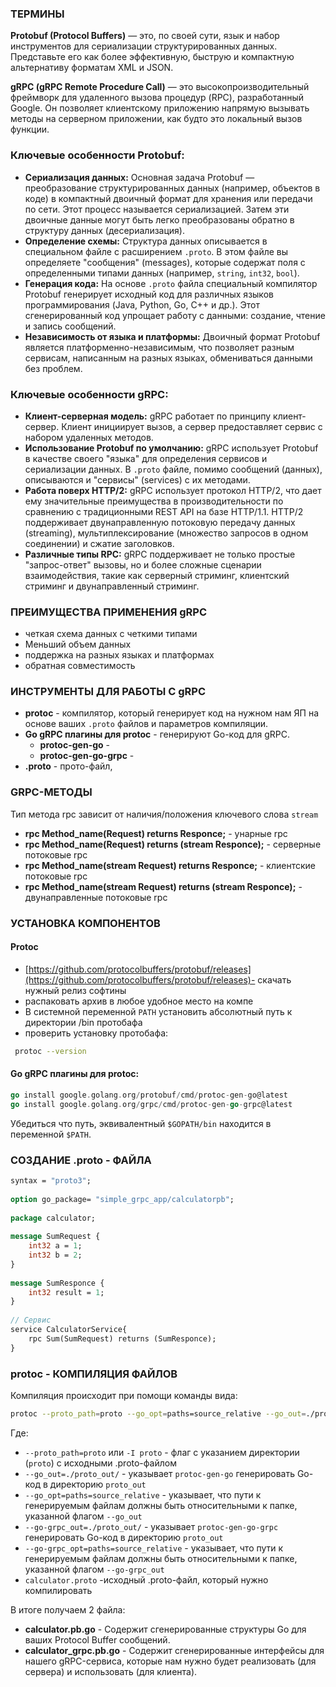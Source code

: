 
### ТЕРМИНЫ
**Protobuf (Protocol Buffers)** — это, по своей сути, язык и набор инструментов для сериализации структурированных данных. Представьте его как более эффективную, быструю и компактную альтернативу форматам XML и JSON.

**gRPC (gRPC Remote Procedure Call)** — это высокопроизводительный фреймворк для удаленного вызова процедур (RPC), разработанный Google. Он позволяет клиентскому приложению напрямую вызывать методы на серверном приложении, как будто это локальный вызов функции.

### Ключевые особенности Protobuf:

- **Сериализация данных:** Основная задача Protobuf — преобразование структурированных данных (например, объектов в коде) в компактный двоичный формат для хранения или передачи по сети. Этот процесс называется сериализацией. Затем эти двоичные данные могут быть легко преобразованы обратно в структуру данных (десериализация).
- **Определение схемы:** Структура данных описывается в специальном файле с расширением `.proto`. В этом файле вы определяете "сообщения" (messages), которые содержат поля с определенными типами данных (например, `string`, `int32`, `bool`).
- **Генерация кода:** На основе `.proto` файла специальный компилятор Protobuf генерирует исходный код для различных языков программирования (Java, Python, Go, C++ и др.). Этот сгенерированный код упрощает работу с данными: создание, чтение и запись сообщений.
- **Независимость от языка и платформы:** Двоичный формат Protobuf является платформенно-независимым, что позволяет разным сервисам, написанным на разных языках, обмениваться данными без проблем.

### Ключевые особенности gRPC:

- **Клиент-серверная модель:** gRPC работает по принципу клиент-сервер. Клиент инициирует вызов, а сервер предоставляет сервис с набором удаленных методов.
- **Использование Protobuf по умолчанию:** gRPC использует Protobuf в качестве своего "языка" для определения сервисов и сериализации данных. В `.proto` файле, помимо сообщений (данных), описываются и "сервисы" (services) с их методами.
- **Работа поверх HTTP/2:** gRPC использует протокол HTTP/2, что дает ему значительные преимущества в производительности по сравнению с традиционными REST API на базе HTTP/1.1. HTTP/2 поддерживает двунаправленную потоковую передачу данных (streaming), мультиплексирование (множество запросов в одном соединении) и сжатие заголовков.
- **Различные типы RPC:** gRPC поддерживает не только простые "запрос-ответ" вызовы, но и более сложные сценарии взаимодействия, такие как серверный стриминг, клиентский стриминг и двунаправленный стриминг.
### ПРЕИМУЩЕСТВА ПРИМЕНЕНИЯ gRPC
- четкая схема данных с четкими типами
- Меньший объем данных
-  поддержка на разных языках и платформах
- обратная совместимость

 
### ИНСТРУМЕНТЫ  ДЛЯ РАБОТЫ С gRPC
- **protoc** - компилятор, который генерирует код на нужном нам ЯП на основе ваших `.proto` файлов и параметров компиляции.
- **Go gRPC плагины для protoc** - генерируют Go-код для gRPC.
	- **protoc-gen-go** - 
	- **protoc-gen-go-grpc** - 
- **.proto** - прото-файл, 


### GRPC-МЕТОДЫ
Тип метода rpc зависит от наличия/положения ключевого слова `stream` 
- **rpc Method_name(Request) returns Responce;** - унарные rpc
- **rpc Method_name(Request) returns (stream Responce);** - серверные потоковые rpc
- **rpc Method_name(stream Request) returns Responce;** - клиентские потоковые rpc
- **rpc Method_name(stream Request) returns (stream Responce);** - двунаправленные потоковые rpc



### УСТАНОВКА КОМПОНЕНТОВ
#### Protoc
- [https://github.com/protocolbuffers/protobuf/releases](https://github.com/protocolbuffers/protobuf/releases)- скачать нужный релиз софтины
- распаковать архив в любое удобное место на компе
-  В системной переменной `PATH` установить абсолютный путь к директории /bin протобафа
- проверить установку протобафа: 
```bash
 protoc --version
```

#### Go gRPC плагины для protoc:
```go
go install google.golang.org/protobuf/cmd/protoc-gen-go@latest
go install google.golang.org/grpc/cmd/protoc-gen-go-grpc@latest
```
Убедиться что путь, эквивалентный `$GOPATH/bin` находится в переменной `$PATH`.


### СОЗДАНИЕ .proto - ФАЙЛА

```proto
syntax = "proto3";  
  
option go_package= "simple_grpc_app/calculatorpb";  
  
package calculator;  
  
message SumRequest {  
    int32 a = 1;  
    int32 b = 2;  
}  
  
message SumResponce {  
    int32 result = 1;  
}  
  
// Сервис  
service CalculatorService{  
    rpc Sum(SumRequest) returns (SumResponce);  
}
```

### protoc - КОМПИЛЯЦИЯ ФАЙЛОВ

Компиляция происходит при помощи команды вида: 
```bash
protoc --proto_path=proto --go_opt=paths=source_relative --go_out=./proto_out/ --go-grpc_out=./proto_out/ --go-grpc_opt=paths=source_relative calculator.proto
```
Где:
- `--proto_path=proto` или `-I proto` - флаг с указанием директории (`proto`) с исходными .proto-файлом 
- `--go_out=./proto_out/` - указывает `protoc-gen-go` генерировать Go-код в  директорию `proto_out`
- `--go_opt=paths=source_relative` - указывает, что пути к генерируемым файлам должны быть относительными к папке, указанной флагом `--go_out`
- `--go-grpc_out=./proto_out/` - указывает `protoc-gen-go-grpc` генерировать Go-код в  директорию `proto_out`
- `--go-grpc_opt=paths=source_relative` - указывает, что пути к генерируемым файлам должны быть относительными к папке, указанной флагом `--go-grpc_out`
- `calculator.proto` -исходный .proto-файл, который нужно компилировать

В итоге получаем 2 файла: 
- **calculator.pb.go** -  Содержит сгенерированные структуры Go для ваших Protocol Buffer сообщений.
- **calculator_grpc.pb.go** - Содержит сгенерированные интерфейсы для нашего gRPC-сервиса, которые нам нужно будет реализовать (для сервера) и использовать (для клиента).

